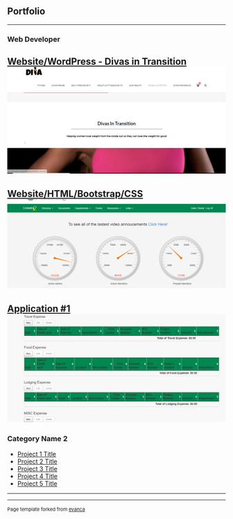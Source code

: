 ## Portfolio

---

### Web Developer 

[Website/WordPress - Divas in Transition](http://divasintransition.org/front-page/)
<img src="images/DivaInTransWebsite.PNG?raw=true"/>
<br>
---

[Website/HTML/Bootstrap/CSS](/pdf/sample_presentation.pdf)
<img src="images/WorkWebsite.PNG?raw=true"/>
<br>
---
[Application #1]()
<img src="images/ApplicationForm1.PNG?raw=true"/>
<br>
---

### Category Name 2

- [Project 1 Title](http://example.com/)
- [Project 2 Title](http://example.com/)
- [Project 3 Title](http://example.com/)
- [Project 4 Title](http://example.com/)
- [Project 5 Title](http://example.com/)

---




---
<p style="font-size:11px">Page template forked from <a href="https://github.com/evanca/quick-portfolio">evanca</a></p>
<!-- Remove above link if you don't want to attibute -->
